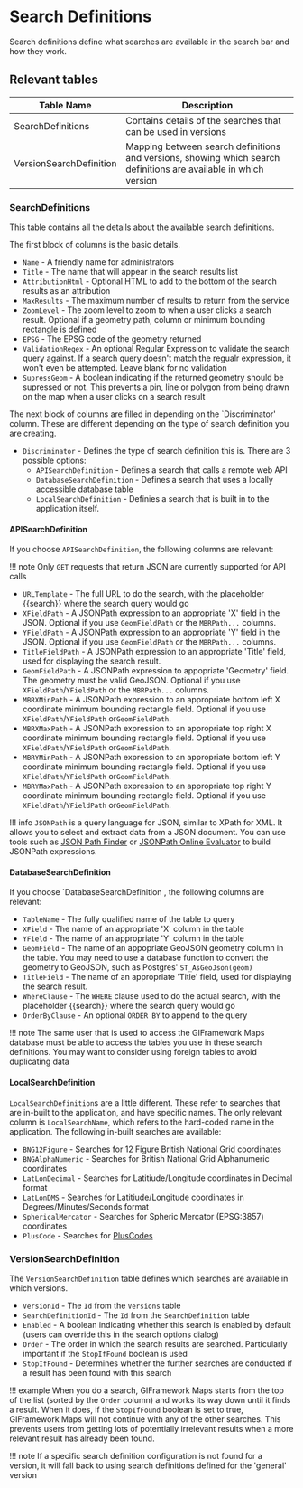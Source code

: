 # Search Definitions

Search definitions define what searches are available in the search bar and how they work.

## Relevant tables

| Table Name                        | Description                          |
| --------------------------------- | ------------------------------------ |
| SearchDefinitions                 | Contains details of the searches that can be used in versions |
| VersionSearchDefinition           | Mapping between search definitions and versions, showing which search definitions are available in which version |

### SearchDefinitions

This table contains all the details about the available search definitions.

The first block of columns is the basic details.

- `Name` - A friendly name for administrators
- `Title` - The name that will appear in the search results list
- `AttributionHtml` - Optional HTML to add to the bottom of the search results as an attribution
- `MaxResults` - The maximum number of results to return from the service
- `ZoomLevel` - The zoom level to zoom to when a user clicks a search result. Optional if a geometry path, column or minimum bounding rectangle is defined
- `EPSG` - The EPSG code of the geometry returned
- `ValidationRegex` - An optional Regular Expression to validate the search query against. If a search query doesn't match the regualr expression, it won't even be attempted. Leave blank for no validation
- `SupressGeom` - A boolean indicating if the returned geometry should be supressed or not. This prevents a pin, line or polygon from being drawn on the map when a user clicks on a search result

The next block of columns are filled in depending on the `Discriminator' column. These are different depending on the type of search definition you are creating.

- `Discriminator` - Defines the type of search definition this is. There are 3 possible options:
    - `APISearchDefinition` - Defines a search that calls a remote web API
    - `DatabaseSearchDefinition` - Defines a search that uses a locally accessible database table
    - `LocalSearchDefinition` - Definies a search that is built in to the application itself.

#### APISearchDefinition

If you choose `APISearchDefinition`, the following columns are relevant:

!!! note
    Only `GET` requests that return JSON are currently supported for API calls

- `URLTemplate` - The full URL to do the search, with the placeholder {{search}} where the search query would go
- `XFieldPath` - A JSONPath expression to an appropriate 'X' field in the JSON. Optional if you use `GeomFieldPath` or the `MBRPath...` columns.
- `YFieldPath` - A JSONPath expression to an appropriate 'Y' field in the JSON. Optional if you use `GeomFieldPath` or the `MBRPath...` columns.
- `TitleFieldPath` - A JSONPath expression to an appropriate 'Title' field, used for displaying the search result.
- `GeomFieldPath` - A JSONPath expression to appopriate 'Geometry' field. The geometry must be valid GeoJSON. Optional if you use `XFieldPath`/`YFieldPath` or the `MBRPath...` columns.
- `MBRXMinPath` - A JSONPath expression to an appropriate bottom left X coordinate minimum bounding rectangle field. Optional if you use `XFieldPath`/`YFieldPath` or`GeomFieldPath`. 
- `MBRXMaxPath` - A JSONPath expression to an appropriate top right X coordinate minimum bounding rectangle field. Optional if you use `XFieldPath`/`YFieldPath` or`GeomFieldPath`. 
- `MBRYMinPath` - A JSONPath expression to an appropriate bottom left Y coordinate minimum bounding rectangle field. Optional if you use `XFieldPath`/`YFieldPath` or`GeomFieldPath`. 
- `MBRYMaxPath` - A JSONPath expression to an appropriate top right Y coordinate minimum bounding rectangle field. Optional if you use `XFieldPath`/`YFieldPath` or`GeomFieldPath`. 

!!! info
    `JSONPath` is a query language for JSON, similar to XPath for XML. It allows you to select and extract data from a JSON document. You can use tools such as [JSON Path Finder](https://jsonpathfinder.com/) or [JSONPath Online Evaluator](https://jsonpath.com/) to build JSONPath expressions.

#### DatabaseSearchDefinition

If you choose `DatabaseSearchDefinition , the following columns are relevant:

- `TableName` - The fully qualified name of the table to query
- `XField` - The name of an appropriate 'X' column in the table
- `YField` - The name of an appropriate 'Y' column in the table
- `GeomField` - The name of an appopriate GeoJSON geometry column in the table. You may need to use a database function to convert the geometry to GeoJSON, such as Postgres' `ST_AsGeoJson(geom)`
- `TitleField` - The name of an appropriate 'Title' field, used for displaying the search result.
- `WhereClause` - The `WHERE` clause used to do the actual search, with the placeholder {{search}} where the search query would go
- `OrderByClause` - An optional `ORDER BY` to append to the query

!!! note
    The same user that is used to access the GIFramework Maps database must be able to access the tables you use in these search definitions. You may want to consider using foreign tables to avoid duplicating data

#### LocalSearchDefinition

`LocalSearchDefinition`s are a little different. These refer to searches that are in-built to the application, and have specific names. The only relevant column is `LocalSearchName`, which refers to the hard-coded name in the application. The following in-built searches are available:

- `BNG12Figure` - Searches for 12 Figure British National Grid coordinates
- `BNGAlphaNumeric` - Searches for British National Grid Alphanumeric coordinates
- `LatLonDecimal` - Searches for Latitiude/Longitude coordinates in Decimal format
- `LatLonDMS` - Searches for Latitiude/Longitude coordinates in Degrees/Minutes/Seconds format
- `SphericalMercator` - Searches for Spheric Mercator (EPSG:3857) coordinates
- `PlusCode` - Searches for [PlusCodes](https://maps.google.com/pluscodes/)


### VersionSearchDefinition

The `VersionSearchDefinition` table defines which searches are available in which versions.

- `VersionId` - The `Id` from the `Versions` table
- `SearchDefinitionId` - The `Id` from the `SearchDefinition` table
- `Enabled` - A boolean indicating whether this search is enabled by default (users can override this in the search options dialog)
- `Order` - The order in which the search results are searched. Particularly important if the `StopIfFound` boolean is used
- `StopIfFound` - Determines whether the further searches are conducted if a result has been found with this search

!!! example
    When you do a search, GIFramework Maps starts from the top of the list (sorted by the `Order` column) and works its way down until it finds a result. When it does, if the `StopIfFound` boolean is set to true, GIFramework Maps will not continue with any of the other searches. This prevents users from getting lots of potentially irrelevant results when a more relevant result has already been found. 

!!! note
    If a specific search definition configuration is not found for a version, it will fall back to using search definitions defined for the 'general' version
